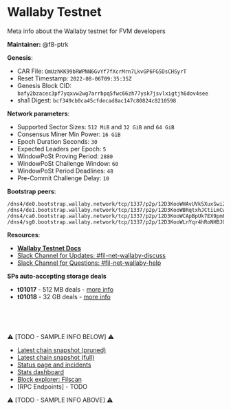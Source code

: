 # Wallaby Testnet
Meta info about the Wallaby testnet for FVM developers

**Maintainer:** @f8-ptrk



**Genesis**:

- CAR File: `QmUzhKK99bRWPNN6GvYf7fXcrMrn7LkvGP6FG5DsCHSyrT`
- Reset Timestamp: `2022-08-06T09:35:35Z`
- Genesis Block CID: `bafy2bzacec3pf7yqxvw2wg7arrbpq5fwc66zh77ysk7jsvlxigtjh6dov4see`
- sha1 Digest: `bcf349cb0ca45cfdecad8ac147c80824c8210598`

**Network parameters**:

- Supported Sector Sizes: `512 MiB` and `32 GiB` and `64 GiB`
- Consensus Miner Min Power: `16 GiB`
- Epoch Duration Seconds: `30`
- Expected Leaders per Epoch: `5`
- WindowPoSt Proving Period: `2880`
- WindowPoSt Challenge Window: `60`
- WindowPoSt Period Deadlines: `48`
- Pre-Commit Challenge Delay: `10`

**Bootstrap peers**:

```
/dns4/de0.bootstrap.wallaby.network/tcp/1337/p2p/12D3KooWHAvUVk5XuxSwi2dNLWbTDDRSGeHxMuWdQ3SQpRuNHbLz
/dns4/de1.bootstrap.wallaby.network/tcp/1337/p2p/12D3KooWBRqtxhJCtiLmCwKgAQozJtdGinEDdJGoS5oHw7vCjMGc
/dns4/ca0.bootstrap.wallaby.network/tcp/1337/p2p/12D3KooWCApBpUk7EX9pmEfyky1gKC6N2KJ74S1AwFfvnkDqw3pK
/dns4/sg0.bootstrap.wallaby.network/tcp/1337/p2p/12D3KooWLnYqr4hRoNHBJQVXsFGkDoKuoVfw5R2ASw1bHzrWU5Px
```

**Resources**:

- [**Wallaby Testnet Docs**](https://github.com/Factor8Solutions/fil-wallaby-network-docs#filecoin-wallaby-testnet-documentation)
- [Slack Channel for Updates: #fil-net-wallaby-discuss](https://filecoinproject.slack.com/archives/C03KGBTJ0BY)
- [Slack Channel for Questions: #fil-net-wallaby-help](https://filecoinproject.slack.com/archives/C03KGBVJCKG)

**SPs auto-accepting storage deals**
- **t01017** - 512 MB deals - [more info](https://github.com/Factor8Solutions/fil-wallaby-network-docs#t01017---512mib-sectors)
- **t01018** - 32 GB deals - [more info](https://github.com/Factor8Solutions/fil-wallaby-network-docs#t01018---32gib-sectors)


&nbsp;

&nbsp;

:warning: [TODO - SAMPLE INFO BELOW] :warning: 

- [Latest chain snapshot (pruned)](https://fil-chain-snapshots-fallback.s3.amazonaws.com/mainnet/minimal_finality_stateroots_latest.car)
- [Latest chain snapshot (full)](https://fil-chain-snapshots-fallback.s3.amazonaws.com/mainnet/complete_chain_with_finality_stateroots_latest.car)
- [Status page and incidents](https://filecoin.statuspage.io/)
- [Stats dashboard](https://stats.filecoin.io/)
- [Block explorer: Filscan](https://filscan.io/)
- [RPC Endpoints] - TODO

:warning: [TODO - SAMPLE INFO ABOVE] :warning: 
